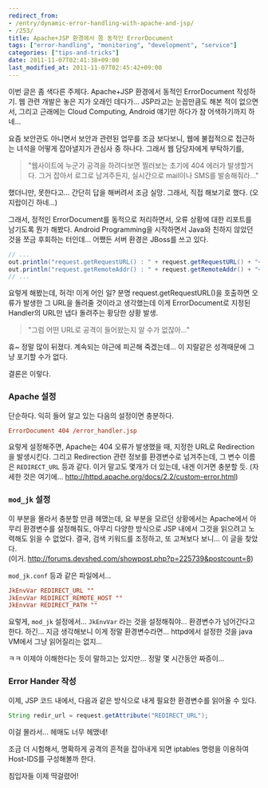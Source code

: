 ```yaml
---
redirect_from:
- /entry/dynamic-error-handling-with-apache-and-jsp/
- /253/
title: Apache+JSP 환경에서 쫌 동적인 ErrorDocument
tags: ["error-handling", "monitoring", "development", "service"]
categories: ["tips-and-tricks"]
date: 2011-11-07T02:41:38+09:00
last_modified_at: 2011-11-07T02:45:42+09:00
---
```

이번 글은 좀 색다른 주제다. Apache+JSP 환경에서 동적인 ErrorDocument
작성하기. 웹 관련 개발은 놓은 지가 오래인 데다가... JSP라고는 눈꼽만큼도
해본 적이 없으면서, 그리고 근래에는 Cloud Computing, Android 얘기만
하다가 참 어색하기까지 하네...

요즘 보안관도 아니면서 보안과 관련된 업무를 조금 보다보니, 웹에
불접적으로 접근하는 녀석을 어떻게 잡아낼지가 관심사 중 하나다. 그래서
웹 담당자에게 부탁하기를,

> "웹사이트에 누군가 공격을 하려다보면 찔러보는 초기에 404 에러가
> 발생할거다. 그거 잡아서 로그로 남겨주든지, 실시간으로 mail이나
> SMS를 발송해줘라..."

했더니만, 못한다고... 간단히 답을 해버려서 조금 실망. 그래서, 직접
해보기로 했다. (오지랍이긴 하네...)

그래서, 정적인 ErrorDocument를 동적으로 처리하면서, 오류 상황에 대한
리포트를 남기도록 뭔가 해봤다. Android Programming을 시작하면서 Java와
친하지 않았던 것을 쪼금 후회하는 터인데... 어쨌든 서버 환경은 JBoss를
쓰고 있다.

```java
// ...
out.println("request.getRequestURL() : " + request.getRequestURL() + "<br/>");
out.println("request.getRemoteAddr() : " + request.getRemoteAddr() + "<br/>");
// ...
```

요렇게 해봤는데, 허걱! 이게 어인 일? 분명 request.getRequestURL()을
호출하면 오류가 발생한 그 URL을 돌려줄 것이라고 생각했는데 이게
ErrorDocument로 지정된 Handler의 URL만 냅다 돌려주는 황당한 상황 발생.

> "그럼 어떤 URL로 공격이 들어왔는지 알 수가 없잖아..."

휴~ 정말 많이 뒤졌다. 계속되는 야근에 피곤해 죽겠는데... 이 지랄같은
성격때문에 그냥 포기할 수가 없다.

결론은 이렇다.

### Apache 설정

단순하다. 익히 들어 알고 있는 다음의 설정이면 충분하다.

```conf
ErrorDocument 404 /error_handler.jsp
```

요렇게 설정해주면, Apache는 404 오류가 발생했을 때, 지정한 URL로
Redirection을 발생시킨다. 그리고 Redirection 관련 정보를 환경변수로
넘겨주는데, 그 변수 이름은 `REDIRECT_URL` 등과 같다. 이거 말고도 몇개가
더 있는데, 내겐 이거면 충분할 듯.  (자세한 것은 여기에...
<http://httpd.apache.org/docs/2.2/custom-error.html>)

### `mod_jk` 설정

이 부분을 몰라서 충분할 만큼 헤맸는데, 요 부분을 모르던 상황에서는
Apache에서 아무리 환경변수를 설정해줘도, 아무리 다양한 방식으로 JSP
내에서 그것을 읽으려고 노력해도 읽을 수 없었다. 결국, 검색 키워드를
조정하고, 또 고쳐보다 보니... 이 글을 찾았다.  
(이거. <http://forums.devshed.com/showpost.php?p=225739&postcount=8>)

`mod_jk.conf` 등과 같은 파일에서...

```conf
JkEnvVar REDIRECT_URL ""
JkEnvVar REDIRECT_REMOTE_HOST ""
JkEnvVar REDIRECT_PATH ""
```

요렇게, `mod_jk` 설정에서... `JkEnvVar` 라는 것을 설정해줘야...
환경변수가 넘어간다고 한다. 하긴... 지금 생각해보니 이게 정말
환경변수라면... httpd에서 설정한 것을 java VM에서 그냥 읽어질리는
없지...

ㅋㅋ 이제야 이해한다는 듯이 말하고는 있지만... 정말 몇 시간동안 짜증이...

### Error Hander 작성

이제, JSP 코드 내에서, 다음과 같은 방식으로 내게 필요한 환경변수를
읽어올 수 있다.

```java
String redir_url = request.getAttribute("REDIRECT_URL");
```

이걸 몰라서... 헤매도 너무 헤맸네!

조금 더 시험해서, 명확하게 공격의 흔적을 잡아내게 되면 iptables 명령을
이용하여 Host-IDS를 구성해볼까 한다.

침입자들 이제 딱걸렸어!

